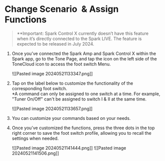 # Change Scenario  & Assign Functions

> **Important: Spark Control X currently doesn’t have this feature when it’s directly connected to the Spark LIVE. The feature is expected to be released in July 2024.


1. Once you’ve connected the Spark Amp and Spark Control X within the Spark app, go to the Tone Page, and tap the icon on the left side of the ToneCloud icon to access the foot switch Menu.

	![[Pasted image 20240521133347.png]]


  
2. Tap on the label below to customize the functionality of the corresponding foot switch.  
   *A command can only be assigned to one switch at a time. For example, "Tuner On/Off" can't be assigned to switch I & II at the same time.

	![[Pasted image 20240521133657.png]]


3. You can customize your commands based on your needs.
  
4. Once you’ve customized the functions, press the three dots in the top right corner to save the foot switch profile, allowing you to recall the settings when needed.

	![[Pasted image 20240521141444.png]]
	![[Pasted image 20240521141506.png]]
  
